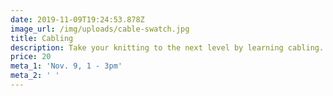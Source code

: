 ```yaml
---
date: 2019-11-09T19:24:53.878Z
image_url: /img/uploads/cable-swatch.jpg
title: Cabling
description: Take your knitting to the next level by learning cabling.
price: 20
meta_1: 'Nov. 9, 1 - 3pm'
meta_2: ' '
---
```


